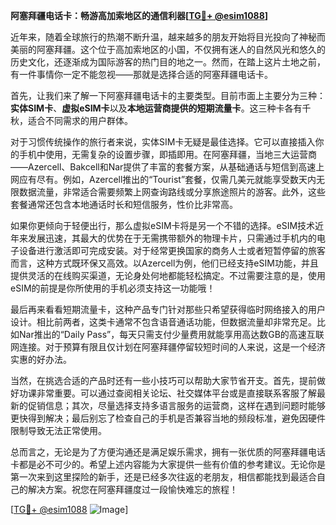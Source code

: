 **阿塞拜疆电话卡：畅游高加索地区的通信利器[[TG💪+ @esim1088](https://t.me/s/esim1088)]**

近年来，随着全球旅行的热潮不断升温，越来越多的朋友开始将目光投向了神秘而美丽的阿塞拜疆。这个位于高加索地区的小国，不仅拥有迷人的自然风光和悠久的历史文化，还逐渐成为国际游客的热门目的地之一。然而，在踏上这片土地之前，有一件事情你一定不能忽视——那就是选择合适的阿塞拜疆电话卡。

首先，让我们来了解一下阿塞拜疆电话卡的主要类型。目前市面上主要分为三种：**实体SIM卡**、**虚拟eSIM卡**以及**本地运营商提供的短期流量卡**。这三种卡各有千秋，适合不同需求的用户群体。

对于习惯传统操作的旅行者来说，实体SIM卡无疑是最佳选择。它可以直接插入你的手机中使用，无需复杂的设置步骤，即插即用。在阿塞拜疆，当地三大运营商——Azercell、Bakcell和Nar提供了丰富的套餐方案，从基础通话与短信到高速上网应有尽有。例如，Azercell推出的“Tourist”套餐，仅需几美元就能享受数天内无限数据流量，非常适合需要频繁上网查询路线或分享旅途照片的游客。此外，这些套餐通常还包含本地通话时长和短信服务，性价比非常高。

如果你更倾向于轻便出行，那么虚拟eSIM卡将是另一个不错的选择。eSIM技术近年来发展迅速，其最大的优势在于无需携带额外的物理卡片，只需通过手机内的电子设备进行激活即可完成安装。对于经常更换国家的商务人士或者短暂停留的旅客而言，这种方式既环保又高效。以Azercell为例，他们已经支持eSIM功能，并且提供灵活的在线购买渠道，无论身处何地都能轻松搞定。不过需要注意的是，使用eSIM的前提是你所使用的手机必须支持这一功能哦！

最后再来看看短期流量卡，这种产品专门针对那些只希望获得临时网络接入的用户设计。相比前两者，这类卡通常不包含语音通话功能，但数据流量却非常充足。比如Nar推出的“Daily Pass”，每天只需支付少量费用就能享用高达数GB的高速互联网连接。对于预算有限且仅计划在阿塞拜疆停留较短时间的人来说，这是一个经济实惠的好办法。

当然，在挑选合适的产品时还有一些小技巧可以帮助大家节省开支。首先，提前做好功课非常重要。可以通过查阅相关论坛、社交媒体平台或是直接联系客服了解最新的促销信息；其次，尽量选择支持多语言服务的运营商，这样在遇到问题时能够更快得到解决；最后别忘了检查自己的手机是否兼容当地的频段标准，避免因硬件限制导致无法正常使用。

总而言之，无论是为了方便沟通还是满足娱乐需求，拥有一张优质的阿塞拜疆电话卡都是必不可少的。希望上述内容能为大家提供一些有价值的参考建议。无论你是第一次来到这里探险的新手，还是已经多次往返的老朋友，相信都能找到最适合自己的解决方案。祝您在阿塞拜疆度过一段愉快难忘的旅程！

[[TG💪+ @esim1088](https://t.me/s/esim1088) ![Image](https://i.postimg.cc/4NQfJmqS/Snipaste-2025-05-13-00-14-12.png)]